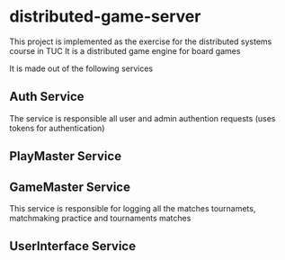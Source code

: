 # distributed-game-server
This project is implemented as the exercise for the distributed systems course in TUC
It is a distributed game engine for board games

It is made out of the following services

## Auth Service
The service is responsible all user and admin authention requests (uses tokens for authentication)

## PlayMaster Service

## GameMaster Service
This service is responsible for logging all the matches tournamets,
matchmaking practice and tournaments matches

## UserInterface Service